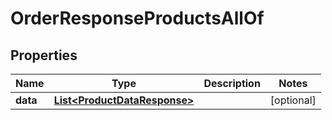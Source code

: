

# OrderResponseProductsAllOf


## Properties

| Name | Type | Description | Notes |
|------------ | ------------- | ------------- | -------------|
|**data** | [**List&lt;ProductDataResponse&gt;**](ProductDataResponse.md) |  |  [optional] |



